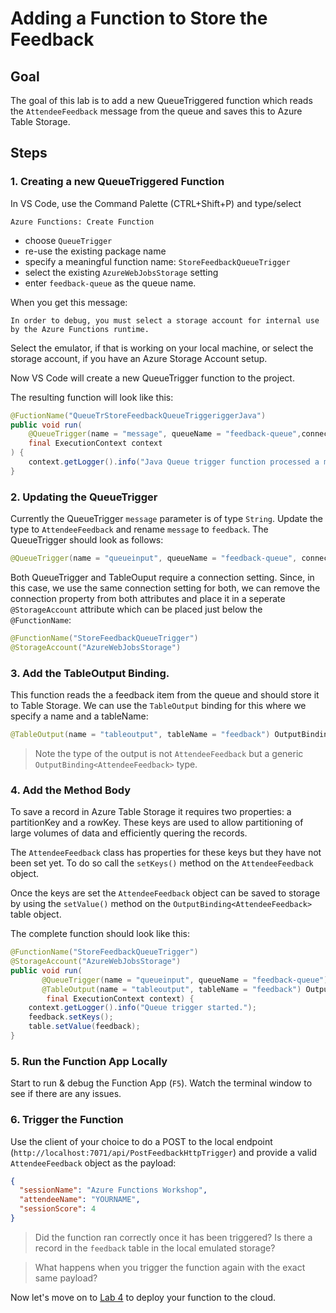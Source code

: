 # Adding a Function to Store the Feedback

## Goal

The goal of this lab is to add a new QueueTriggered function which reads the `AttendeeFeedback` message from the queue and saves this to Azure Table Storage.

## Steps

### 1. Creating a new QueueTriggered Function

In VS Code, use the Command Palette (CTRL+Shift+P) and type/select

`Azure Functions: Create Function`

- choose `QueueTrigger`
- re-use the existing package name
- specify a meaningful function name: `StoreFeedbackQueueTrigger`
- select the existing `AzureWebJobsStorage` setting
- enter `feedback-queue` as the queue name.

When you get this message:

 `In order to debug, you must select a storage account for internal use by the Azure Functions runtime.`

Select the emulator, if that is working on your local machine, or select the storage account, if you have an Azure Storage Account setup.

Now VS Code will create a new QueueTrigger function to the project.

The resulting function will look like this:

```java
@FuctionName("QueueTrStoreFeedbackQueueTriggeriggerJava")
public void run(
    @QueueTrigger(name = "message", queueName = "feedback-queue",connection = "AzureWebJobsStorage") String message,
    final ExecutionContext context
) {
    context.getLogger().info("Java Queue trigger function processed a message: " + message);
}
```

### 2. Updating the QueueTrigger

Currently the QueueTrigger `message` parameter is of type `String`. Update the type to `AttendeeFeedback` and rename `message` to `feedback`. The QueueTrigger should look as follows:

```java
@QueueTrigger(name = "queueinput", queueName = "feedback-queue", connection="AzureWebJobsStorage") AttendeeFeedback feedback,
```

Both QueueTrigger and TableOuput require a connection setting. Since, in this case, we use the same connection setting for both, we can remove the connection property from both attributes and place it in a seperate `@StorageAccount` attribute which can be placed just below the `@FunctionName`:

```java
@FunctionName("StoreFeedbackQueueTrigger")
@StorageAccount("AzureWebJobsStorage")
```

### 3. Add the TableOutput Binding. 

This function reads the a feedback item from the queue and should store it to Table Storage. 
We can use the `TableOutput` binding for this where we specify a name and a tableName: 

```java
@TableOutput(name = "tableoutput", tableName = "feedback") OutputBinding<AttendeeFeedback> table,
```

> Note the type of the output is not `AttendeeFeedback` but a generic `OutputBinding<AttendeeFeedback>` type.

### 4. Add the Method Body

To save a record in Azure Table Storage it requires two properties: a partitionKey and a rowKey. These keys are used to allow partitioning of large volumes of data and efficiently quering the records.

The `AttendeeFeedback` class has properties for these keys but they have not been set yet. To do so call the `setKeys()` method on the `AttendeeFeedback` object.

Once the keys are set the `AttendeeFeedback` object can be saved to storage by using the `setValue()` method on the `OutputBinding<AttendeeFeedback>` table object.

The complete function should look like this:

```java
@FunctionName("StoreFeedbackQueueTrigger")
@StorageAccount("AzureWebJobsStorage")
public void run(
       @QueueTrigger(name = "queueinput", queueName = "feedback-queue") AttendeeFeedback feedback,
       @TableOutput(name = "tableoutput", tableName = "feedback") OutputBinding<AttendeeFeedback> table,
        final ExecutionContext context) {
    context.getLogger().info("Queue trigger started.");
    feedback.setKeys();
    table.setValue(feedback);
}
```

### 5. Run the Function App Locally

Start to run & debug the Function App (`F5`). Watch the terminal window to see if there are any issues.

### 6. Trigger the Function

Use the client of your choice to do a POST to the local endpoint (`http://localhost:7071/api/PostFeedbackHttpTrigger`) and provide a valid `AttendeeFeedback` object as the payload:

```json
{
  "sessionName": "Azure Functions Workshop",
  "attendeeName": "YOURNAME",
  "sessionScore": 4
}
```

> Did the function ran correctly once it has been triggered? Is there a record in the `feedback` table in the local emulated storage?

> What happens when you trigger the function again with the exact same payload?

Now let's move on to [Lab 4](lab4.md) to deploy your function to the cloud.